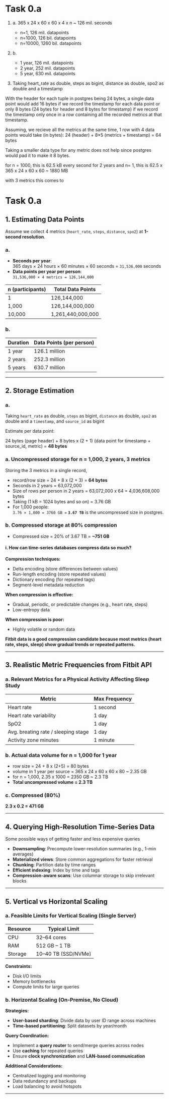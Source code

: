 # Task 0.a

1.  a. 365 x 24 x 60 x 60 x 4 x n ~ 126 mil. seconds

    - n=1, 126 mil. datapoints
    - n=1000, 126 bil. datapoints
    - n=10000, 1260 bil. datapoints

1.  b.

    - 1 year, 126 mil. datapoints
    - 2 year, 252 mil. datapoints
    - 5 year, 630 mil. datapoints

1.  Taking heart_rate as double, steps as bigint, distance as double, spo2 as double and a timestamp

With the header for each tuple in postgres being 24 bytes, a single data point would add 16 bytes if we record the timestamp for each data point or only 8 bytes (24 bytes for header and 8 bytes for timestamp) if we record the timestamp only once in a row containing all the recorded metrics at that timestamp.

Assuming, we recieve all the metrics at the same time, 1 row with 4 data points would take (in bytes):
24 (header) + 8\*5 (metrics + timestamp) = 64 bytes

Taking a smaller data type for any metric does not help since postgres would pad it to make it 8 bytes.

for n = 1000, this is 62.5 kB every second
for 2 years and n= 1, this is 62.5 x 365 x 24 x 60 x 60 ~ 1880 MB

with 3 metrics this comes to

# Task 0.a

## 1. Estimating Data Points

Assume we collect 4 metrics (`heart_rate`, `steps`, `distance`, `spo2`) at **1-second resolution**.

### a.

- **Seconds per year**:  
  365 days × 24 hours × 60 minutes × 60 seconds = `31,536,000` seconds
- **Data points per year per person**:  
  `31,536,000 × 4 metrics = 126,144,000`

| n (participants) | Total Data Points |
| ---------------- | ----------------- |
| 1                | 126,144,000       |
| 1,000            | 126,144,000,000   |
| 10,000           | 1,261,440,000,000 |

### b.

| Duration | Data Points (per person) |
| -------- | ------------------------ |
| 1 year   | 126.1 million            |
| 2 years  | 252.3 million            |
| 5 years  | 630.7 million            |

---

## 2. Storage Estimation

### a.

Taking `heart_rate` as double, `steps` as bigint, `distance` as double, `spo2` as double and a `timestamp`, and `source_id` as bigint

Estimate per data point:

24 bytes (page header) + 8 bytes x (2 + 1) (data point for timestamp + source_id, metric) = **48 bytes**

### a. Uncompressed storage for n = 1,000, 2 years, 3 metrics

Storing the 3 metrics in a single record,

- record/row size = 24 + 8 x (2 + 3) = **64 bytes**
- Seconds in 2 years = 63,072,000
- Size of rows per person in 2 years = 63,072,000 x 64 = 4,036,608,000 bytes
- Taking (1 kB = 1024 bytes and so on) = 3.76 GB
- For 1,000 people:  
  `3.76 × 1,000 = 3760 GB =` **`3.67 TB`** is the uncompressed size in postgres.

### b. Compressed storage at 80% compression

- Compressed size = 20% of 3.67 TB = **~751 GB**

#### i. How can time-series databases compress data so much?

**Compression techniques:**

- Delta encoding (store differences between values)
- Run-length encoding (store repeated values)
- Dictionary encoding (for repeated tags)
- Segment-level metadata reduction

**When compression is effective:**

- Gradual, periodic, or predictable changes (e.g., heart rate, steps)
- Low-entropy data

**When compression is poor:**

- Highly volatile or random data

**Fitbit data is a good compression candidate because most metrics (heart rate, steps, sleep) show gradual trends or repeated patterns.**

---

## 3. Realistic Metric Frequencies from Fitbit API

### a. Relevant Metrics for a Physical Activity Affecting Sleep Study

| Metric                              | Max Frequency |
| ----------------------------------- | ------------- |
| Heart rate                          | 1 second      |
| Heart rate variability              | 1 day         |
| SpO2                                | 1 day         |
| Avg. breating rate / sleeping stage | 1 day         |
| Activity zone minutes               | 1 minute      |

### b. Actual data volume for n = 1,000 for 1 year

- row size = 24 + 8 x (2+5) = 80 bytes
- volume in 1 year per source = 365 x 24 x 60 x 60 x 80 ~ 2.35 GB
- for n = 1,000, 2.35 x 1000 = 2350 GB ~ 2.3 TB
- **Total uncompressed volume = 2.3 TB**

### c. Compressed (80%)

**2.3 x 0.2 = 471 GB**

---

## 4. Querying High-Resolution Time-Series Data

Some possible ways of getting faster and less expensive queries

- **Downsampling**: Precompute lower-resolution summaries (e.g., 1-min averages)
- **Materialized views**: Store common aggregations for faster retrieval
- **Chunking**: Partition data by time ranges
- **Efficient indexing**: Index by time and tags
- **Compression-aware scans**: Use columnar storage to skip irrelevant blocks

---

## 5. Vertical vs Horizontal Scaling

### a. Feasible Limits for Vertical Scaling (Single Server)

| Resource | Typical Limit       |
| -------- | ------------------- |
| CPU      | 32–64 cores         |
| RAM      | 512 GB – 1 TB       |
| Storage  | 10–40 TB (SSD/NVMe) |

**Constraints:**

- Disk I/O limits
- Memory bottlenecks
- Compute limits for large queries

### b. Horizontal Scaling (On-Premise, No Cloud)

**Strategies:**

- **User-based sharding**: Divide data by user ID range across machines
- **Time-based partitioning**: Split datasets by year/month

**Query Coordination:**

- Implement a **query router** to send/merge queries across nodes
- Use **caching** for repeated queries
- Ensure **clock synchronization** and **LAN-based communication**

**Additional Considerations:**

- Centralized logging and monitoring
- Data redundancy and backups
- Load balancing to avoid hotspots

---